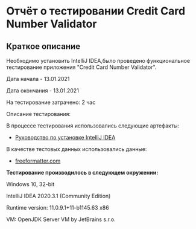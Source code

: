 # Отчёт о тестировании Credit Card Number Validator

## Краткое описание
<p>Необходимо установить IntelliJ IDEA,было проведено функциональное тестирование приложения "Credit Card Number Validator".
<p>Дата начала - 13.01.2021
<p>Дата окончания - 13.01.2021

На тестирование затрачено: 2 час

Описание тестирования:

В процессе тестирования использовались следующие артефакты:

* <a href="https://github.com/netology-code/javaqa-homeworks/blob/master/intro/idea.md">Руководство по установке IntelliJ IDEA</a>

В качестве тестовых данных использовались данные:
* <a href="https://www.freeformatter.com/credit-card-number-generator-validator.html#validate">freeformatter.com</a>

<b>Тестирование производилось в следующем окружении:</b> 
<p>Windows 10, 32-bit
<p>IntelliJ IDEA 2020.3.1 (Community Edition)
<p>Runtime version: 11.0.9.1+11-b1145.63 x86
<p>VM: OpenJDK Server VM by JetBrains s.r.o.
